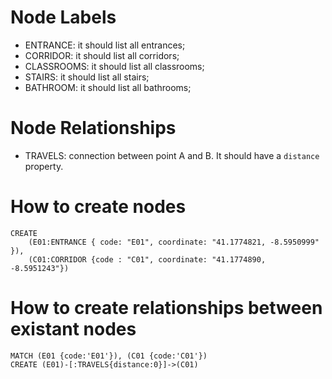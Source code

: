 # Node Labels
* ENTRANCE: it should list all entrances;
* CORRIDOR: it should list all corridors;
* CLASSROOMS: it should list all classrooms;
* STAIRS: it should list all stairs;
* BATHROOM: it should list all bathrooms;

# Node Relationships
* TRAVELS: connection between point A and B. It should have a `distance` property.

# How to create nodes

```
CREATE
    (E01:ENTRANCE { code: "E01", coordinate: "41.1774821, -8.5950999" }),
    (C01:CORRIDOR {code : "C01", coordinate: "41.1774890, -8.5951243"})
```

# How to create relationships between existant nodes

```
MATCH (E01 {code:'E01'}), (C01 {code:'C01'})
CREATE (E01)-[:TRAVELS{distance:0}]->(C01)
```

